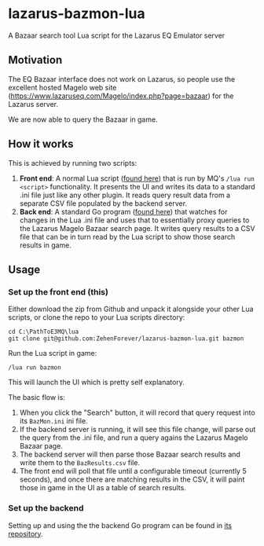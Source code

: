 # lazarus-bazmon-lua
A Bazaar search tool Lua script for the Lazarus EQ Emulator server

## Motivation
The EQ Bazaar interface does not work on Lazarus, so people use the excellent hosted Magelo web site (https://www.lazaruseq.com/Magelo/index.php?page=bazaar) for the Lazarus server.

We are now able to query the Bazaar in game.

## How it works
This is achieved by running two scripts:

1. **Front end**: A normal Lua script ([found here](https://github.com/ZehenForever/lazarus-bazmon-lua)) that is run by MQ's `/lua run <script>` functionality.  It presents the UI and writes its data to a standard .ini file just like any other plugin.  It reads query result data from a separate CSV file populated by the backend server.
1. **Back end**: A standard Go program ([found here](https://github.com/ZehenForever/lazarus-bazmon-server)) that watches for changes in the Lua .ini file and uses that to essentially proxy queries to the Lazarus Magelo Bazaar search page.  It writes query results to a CSV file that can be in turn read by the Lua script to show those search results in game.

## Usage

### Set up the front end (this)

Either download the zip from Github and unpack it alongside your other Lua scripts, or clone the repo to your Lua scripts directory:

```
cd C:\PathToE3MQ\lua
git clone git@github.com:ZehenForever/lazarus-bazmon-lua.git bazmon
```

Run the Lua script in game:
```
/lua run bazmon
```

This will launch the UI which is pretty self explanatory.

The basic flow is:
1. When you click the "Search" button, it will record that query request into its `BazMon.ini` ini file.
1. If the backend server is running, it will see this file change, will parse out the query from the .ini file, and run a query agains the Lazarus Magelo Bazaar page.
1. The backend server will then parse those Bazaar search results and write them to the `BazResults.csv` file.
1. The front end will poll that file until a configurable timeout (currently 5 seconds), and once there are matching results in the CSV, it will paint those in game in the UI as a table of search results.

### Set up the backend
Setting up and using the the backend Go program can be found in [its repository](https://www.lazaruseq.com/Magelo/index.php?page=bazaar).
